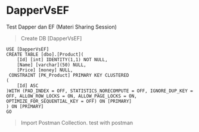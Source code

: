 # DapperVsEF
Test Dapper dan EF (Materi Sharing Session)

> Create DB [DapperVsEF]
```
USE [DapperVsEF]
CREATE TABLE [dbo].[Product](
	[Id] [int] IDENTITY(1,1) NOT NULL,
	[Name] [varchar](50) NULL,
	[Price] [money] NULL,
 CONSTRAINT [PK_Product] PRIMARY KEY CLUSTERED 
(
	[Id] ASC
)WITH (PAD_INDEX = OFF, STATISTICS_NORECOMPUTE = OFF, IGNORE_DUP_KEY = OFF, ALLOW_ROW_LOCKS = ON, ALLOW_PAGE_LOCKS = ON, OPTIMIZE_FOR_SEQUENTIAL_KEY = OFF) ON [PRIMARY]
) ON [PRIMARY]
GO
```

> Import Postman Collection.
test with postman
